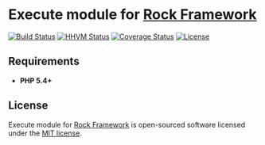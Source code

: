 Execute module for [Rock Framework](https://github.com/romeOz/rock)
=================

[![Build Status](https://travis-ci.org/romeOz/rock-execute.svg?branch=master)](https://travis-ci.org/romeOz/rock-execute)
[![HHVM Status](http://hhvm.h4cc.de/badge/romeoz/rock-execute.svg)](http://hhvm.h4cc.de/package/romeoz/rock-execute)
[![Coverage Status](https://coveralls.io/repos/romeOz/rock-execute/badge.svg?branch=master)](https://coveralls.io/r/romeOz/rock-execute?branch=master)
[![License](https://poser.pugx.org/romeOz/rock-execute/license.svg)](https://packagist.org/packages/romeOz/rock-execute)

Requirements
-------------------
 * **PHP 5.4+**

License
-------------------

Execute module for [Rock Framework](https://github.com/romeOz/rock) is open-sourced software licensed under the [MIT license](http://opensource.org/licenses/MIT).